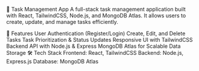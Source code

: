 📝 Task Management App
A full-stack task management application built with React, TailwindCSS, Node.js, and MongoDB Atlas. It allows users to create, update, and manage tasks efficiently.

🚀 Features
User Authentication (Register/Login)
Create, Edit, and Delete Tasks
Task Prioritization & Status Updates
Responsive UI with TailwindCSS
Backend API with Node.js & Express
MongoDB Atlas for Scalable Data Storage
🛠️ Tech Stack
Frontend: React, TailwindCSS
Backend: Node.js, Express.js
Database: MongoDB Atlas
